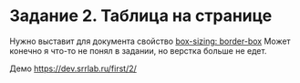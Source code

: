 # Задание 2. Таблица на странице

Нужно выставит для документа свойство [box-sizing: border-box](https://developer.mozilla.org/ru/docs/Web/CSS/box-sizing)
Может конечно я что-то не понял в задании, но верстка больше не едет.

Демо https://dev.srrlab.ru/first/2/